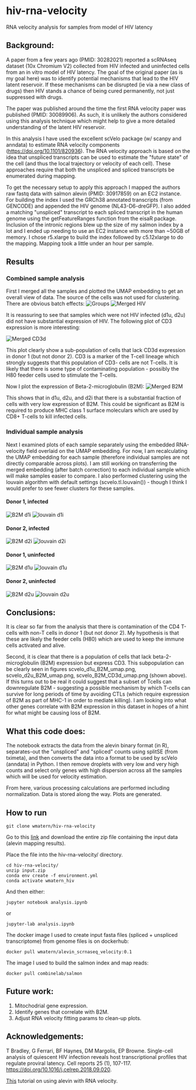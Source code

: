 # hiv-rna-velocity
RNA velocity analysis for samples from model of HIV latency

## Background:

A paper from a few years ago (PMID: 30282021) reported a scRNAseq dataset (10x Chromium V2) collected from HIV infected and uninfected cells from an in vitro model of HIV latency. The goal of the original paper (as is my goal here) was to identify potential mechanisms that lead to the HIV latent reservoir. If these mechanisms can be disrupted (ie via a new class of drugs) then HIV stands a chance of being cured permanently, not just suppressed with drugs.

The paper was published around the time the first RNA velocity paper was published (PMID: 30089906). As such, it is unlikely the authors considered using this analysis technique which might help to give a more detailed understanding of the latent HIV reservoir. 

In this analysis I have used the excellent scVelo package (w/ scanpy and anndata) to estimate RNA velocity components (https://doi.org/10.1101/820936). The RNA velocity approach is based on the idea that unspliced transcripts can be used to estimate the "future state" of the cell (and thus the local trajectory or velocity of each cell). These approaches require that both the unspliced and spliced transcripts be enumerated during mapping. 

To get the necessary setup to apply this approach I mapped the authors raw fastq data with salmon alevin (PMID: 30917859) on an EC2 instance. For building the index I used the GRCh38 annotated transcripts (from GENCODE) and appended the HIV genome (NL43-D6-dreGFP). I also added a matching "unspliced" transcript to each spliced transcript in the human genome using the getFeatureRanges function from the eisaR package. Inclusion of the intronic regions blew up the size of my salmon index by a lot and I ended up needing to use an EC2 instance with more than ~50GB of memory. I chose r5.xlarge to build the index followed by c5.12xlarge to do the mapping. Mapping took a little under an hour per sample.

## Results
### Combined sample analysis
First I merged all the samples and plotted the UMAP embedding to get an overall view of data. The source of the cells was not used for clustering. There are obvious batch effects:
![Groups](/figures/umap_merged_group.png)
![Merged HIV](/figures/umap_merged_CD3d.png)

It is reassuring to see that samples which were not HIV infected (d1u, d2u) did not have substantial expression of HIV. The following plot of CD3 expression is more interesting:

![Merged CD3d](/figures/umap_merged_CD3d.png)

This plot clearly show a sub-population of cells that lack CD3d expression in donor 1 (but not donor 2). CD3 is a marker of the T-cell lineage which strongly suggests that this population of CD3- cells are not T-cells. It is likely that there is some type of contaminating population - possibly the H80 feeder cells used to stimulate the T-cells.

Now I plot the expression of Beta-2-microglobulin (B2M):
![Merged B2M](/figures/umap_merged_B2M.png)

This shows that in d1u, d2u, and d2i that there is a substantial fraction of cells with very low expression of B2M. This could be significant as B2M is required to produce MHC class 1 surface moleculars which are used by CD8+ T-cells to kill infected cells.

### Individual sample analysis
Next I examined plots of each sample separately using the embedded RNA-velocity field overlaid on the UMAP embedding. For now, I am recalculating the UMAP embedding for each sample (therefore individual samples are not directly comparable across plots). I am still working on transferring the merged embedding (after batch correction) to each individual sample which will make samples easier to compare. I also performed clustering using the louvain algorithm with default settings (scvelo.tl.louvain()) - though I think I would prefer to see fewer clusters for these samples.

#### Donor 1, infected
![B2M d1i](/figures/scvelo_d1i_B2M_umap.png)
![louvain d1i](/figures/scvelo_d1i_clusters_umap.png)

#### Donor 2, infected
![B2M d2i](/figures/scvelo_d2i_B2M_umap.png)
![louvain d2i](/figures/scvelo_d2i_clusters_umap.png)

#### Donor 1, uninfected
![B2M d1u](/figures/scvelo_d1u_B2M_umap.png)
![louvain d1u](/figures/scvelo_d1u_clusters_umap.png)

#### Donor 2, uninfected
![B2M d2u](/figures/scvelo_d2u_B2M_umap.png)
![louvain d2u](/figures/scvelo_d2u_clusters_umap.png)

## Conclusions:
It is clear so far from the analysis that there is contamination of the CD4 T-cells with non-T cells in donor 1 (but not donor 2). My hypothesis is that these are likely the feeder cells (H80) which are used to keep the immune cells activated and alive. 

Second, it is clear that there is a population of cells that lack beta-2-microglobulin (B2M) expression but express CD3. This subpopulation can be clearly seen in figures scvelo\_d1u\_B2M\_umap.png, scvelo\_d2u\_B2M\_umap.png, scvelo\_B2M\_CD3d\_umap.png (shown above). If this turns out to be real it could suggest that a subset of Tcells can downregulate B2M - suggesting a possible mechanism by which T-cells can survive for long periods of time by avoiding CTLs (which require expression of B2M as part of MHC-1 in order to mediate killing). I am looking into what other genes correlate with B2M expression in this dataset in hopes of a hint for what might be causing loss of B2M.

## What this code does:
The notebook extracts the data from the alevin binary format (in R), separates-out the "unspliced" and "spliced" counts using splitSE (from tximeta), and then converts the data into a format to be used by scVelo (anndata) in Python. I then remove droplets with very low and very high counts and select only genes with high dispersion across all the samples which will be used for velocity estimation.

From here, various processing calculations are performed including normalization. Data is stored along the way. Plots are generated.

## How to run
```
git clone wmatern/hiv-rna-velocity
```
Go to this [link](https://drive.google.com/file/d/1Auur5sKTyfjveIyXf8dpGRbu5BCeMQKw/view?usp=sharing) and download the entire zip file containing the input data (alevin mapping results).

Place the file into the hiv-rna-velocity/ directory.

```
cd hiv-rna-velocity/
unzip input.zip
conda env create -f environment.yml
conda activate wmatern_hiv
```

And then either:
```
jupyter notebook analysis.ipynb
```
or
```
jupyter-lab analysis.ipynb
```

The docker image I used to create input fasta files (spliced + unspliced transcriptome) from genome files is on dockerhub:
```
docker pull wmatern/alevin_scrnaseq_velocity:0.1
```
The image I used to build the salmon index and map reads:
```
docker pull combinelab/salmon
```

## Future work:
1. Mitochodrial gene expression.
2. Identify genes that correlate with B2M.
3. Adjust RNA velocity fitting params to clean-up plots.

## Acknowledgements:
T Bradley, G Ferrari, BF Haynes, DM Margolis, EP Browne. Single-cell analysis of quiescent HIV infection reveals host transcriptional profiles that regulate proviral latency. Cell reports 25 (1), 107-117. https://doi.org/10.1016/j.celrep.2018.09.020.

[This](https://combine-lab.github.io/alevin-tutorial/2020/alevin-velocity/) tutorial on using alevin with RNA velocity.
